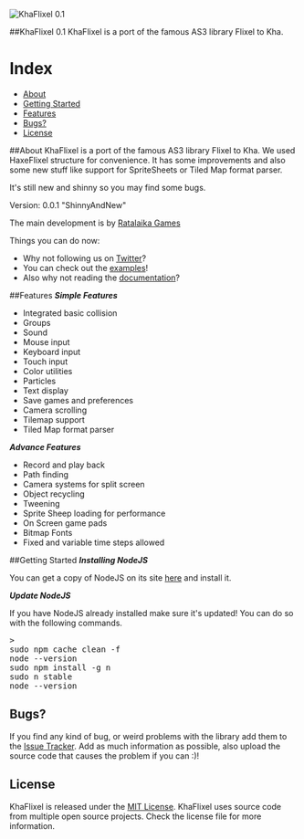 ![KhaFlixel 0.1](http://ratalaika.com/flixel-js/logo.png)

##KhaFlixel 0.1
KhaFlixel is a port of the famous AS3 library Flixel to Kha.

# Index
- [About](#about)
- [Getting Started](#getting-started)
- [Features](#features)
- [Bugs?](#bugs)
- [License](#license)


<a name="#about"></a>
##About
KhaFlixel is a port of the famous AS3 library Flixel to Kha.
We used HaxeFlixel structure for convenience.
It has some improvements and also some new stuff like support for SpriteSheets or Tiled Map format parser.

It's still new and shinny so you may find some bugs.

Version: 0.0.1 "ShinnyAndNew"

The main development is by [Ratalaika Games](http://www.ratalaikagames.com)

Things you can do now:
* Why not following us on [Twitter](https://twitter.com/RatalaikaGames)?
* You can check out the [examples](https://github.com/ratalaika/flixel-js-examples)!
* Also why not reading the [documentation](http://khaflixel.ratalaika.com/docs)?

<a name="#features"></a>
##Features
***Simple Features***
* Integrated basic collision
* Groups
* Sound
* Mouse input
* Keyboard input
* Touch input
* Color utilities
* Particles
* Text display
* Save games and preferences
* Camera scrolling
* Tilemap support
* Tiled Map format parser

***Advance Features***
* Record and play back
* Path finding
* Camera systems for split screen
* Object recycling
* Tweening
* Sprite Sheep loading for performance
* On Screen game pads
* Bitmap Fonts
* Fixed and variable time steps allowed


<a name="#getting-started"></a>
##Getting Started
***Installing NodeJS***

You can get a copy of NodeJS on its site <a target="_blank" href="http://nodejs.org/">here</a> and install it.

***Update NodeJS***

If you have NodeJS already installed make sure it's updated!
You can do so with the following commands.
<pre lang="bash">>
sudo npm cache clean -f
node --version
sudo npm install -g n
sudo n stable
node --version
</pre>


<a name="bugs"></a>
## Bugs?
If you find any kind of bug, or weird problems with the library add them to the [Issue Tracker][issues].
Add as much information as possible, also upload the source code that causes the problem if you can :)!

<a name="license"></a>
## License
KhaFlixel is released under the [MIT License](http://opensource.org/licenses/MIT).
KhaFlixel uses source code from multiple open source projects. Check the license file for more information.

[issues]: https://github.com/ratalaika/flixel-js/issues
[contribute]: https://github.com/ratalaika/flixel-js/blob/master/CONTRIBUTING.md
